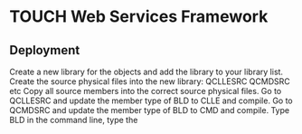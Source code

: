# TOUCH Web Services Framework

## Deployment
Create a new library for the objects and add the library to your library list.
Create the source physical files into the new library:
QCLLESRC
QCMDSRC
etc
Copy all source members into the correct source physical files.
Go to QCLLESRC and update the member type of BLD to CLLE and compile.
Go to QCMDSRC and update the member type of BLD to CMD and compile.
Type BLD in the command line, type the 


